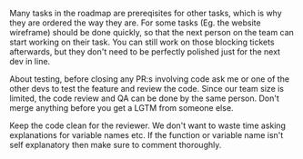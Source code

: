 Many tasks in the roadmap are prereqisites for other tasks, which is why they are ordered the way they are.
For some tasks (Eg. the website wireframe) should be done quickly, so that the next person on the team can start
working on their task.
You can still work on those blocking tickets afterwards, but they don't need to be perfectly polished just for the
next dev in line.

About testing, before closing any PR:s involving code ask me or one of the other devs to test the feature and review
the code. Since our team size is limited, the code review and QA can be done by the same person. Don't merge anything
before you get a LGTM from someone else. 

Keep the code clean for the reviewer. We don't want to waste time asking explanations for variable names etc.
If the function or variable name isn't self explanatory then make sure to comment thoroughly.
